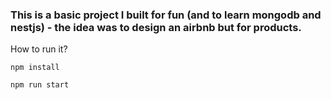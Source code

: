 ### This is a basic project I built for fun (and to learn mongodb and nestjs) - the idea was to design an airbnb but for products.

How to run it? 

`npm install`

`npm run start`

